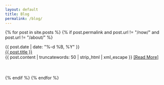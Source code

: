 ```yaml
---
layout: default
title: Blog
permalink: /blog/
---
```


{% for post in site.posts %}
{% if post.permalink and post.url != "/now/" and post.url != "/about/" %}
  <div id="date">{{ post.date | date: "%-d %B, %Y" }}</div>
<!--   <div id="date">{{ post.date | date_to_string }}</div> -->
  <div id="page-title"><a href="{{ post.url }}">{{ post.title }}</a></div>
  {{ post.content | truncatewords: 50 | strip_html | xml_escape }}
  <a href="{{ post.url }}">[Read&nbsp;More]</a>
  <br><br><br><br>
{% endif %}
{% endfor %}
